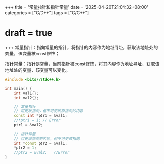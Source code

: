 +++
title = '常量指针和指针常量'
date = '2025-04-20T21:04:32+08:00'
categories = ["C/C++"]
tags = ["C/C++"]
# draft = true
+++
常量指针：指向常量的指针，将指针的内容作为地址寻址，获取该地址处的变量，该变量被const修饰；

指针常量：指针是常量，当前指针被const修饰，将其内容作为地址寻址，获取该地址处的变量，该变量可以变化。

```C++
#include <bits//stdc++.h>

int main() {
    int val1{};
    int val2{};

    // 常量指针
    // 可更改指向，但不可更改原指向的内容
    const int *ptr1 = &val1;
    //*ptr1 = 1; // Error
    ptr1 = &val2;

    // 指针常量
    // 可更改指向的内容，但不可更改指向
    int *const ptr2 = &val1;
    *ptr2 = 1;
    //ptr2 = &val2;   //Error
}
```
